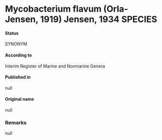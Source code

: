 Mycobacterium flavum (Orla-Jensen, 1919) Jensen, 1934 SPECIES
=======

#### Status
SYNONYM

#### According to
Interim Register of Marine and Nonmarine Genera

#### Published in
null

#### Original name
null

### Remarks
null